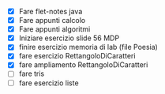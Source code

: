 - [x] Fare flet-notes java
- [x] Fare appunti calcolo
- [x] Fare appunti algoritmi
- [x] Iniziare esercizio slide 56 MDP
- [x] finire esercizio memoria di lab (file Poesia)
- [x] fare esercizio RettangoloDiCaratteri
- [x] fare ampliamento RettangoloDiCaratteri
- [ ] fare tris
- [ ] fare esercizio liste